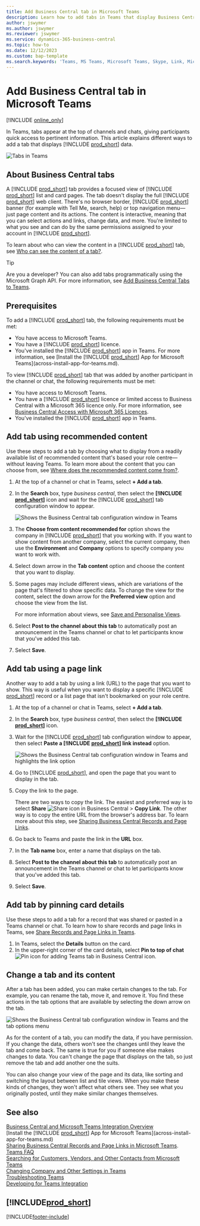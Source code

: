 ```yaml
---
title: Add Business Central tab in Microsoft Teams
description: Learn how to add tabs in Teams that display Business Central pages.
author: jswymer
ms.author: jswymer
ms.reviewer: jswymer
ms.service: dynamics-365-business-central
ms.topic: how-to
ms.date: 12/12/2023
ms.custom: bap-template
ms.search.keywords: 'Teams, MS Teams, Microsoft Teams, Skype, Link, Microsoft 365, collaborate, collaboration, teamwork, share records, tab'
---
```


# Add Business Central tab in Microsoft Teams

[!INCLUDE [online_only](includes/online_only.md)]

In Teams, tabs appear at the top of channels and chats, giving participants quick access to pertinent information. This article explains different ways to add a tab that displays [!INCLUDE [prod_short](includes/prod_short.md)] data.

![Tabs in Teams](media/teams-tabs-border.png)

## About Business Central tabs

A [!INCLUDE [prod_short](includes/prod_short.md)] tab provides a focused view of [!INCLUDE [prod_short](includes/prod_short.md)] list and card pages. The tab doesn't display the full [!INCLUDE [prod_short](includes/prod_short.md)] web client. There's no browser border, [!INCLUDE [prod_short](includes/prod_short.md)] banner (for example with Tell Me, search, help) or top navigation menu&mdash;just page content and its actions. The content is interactive, meaning that you can select actions and links, change data, and more. You're limited to what you see and can do by the same permissions assigned to your account in [!INCLUDE [prod_short](includes/prod_short.md)].

To learn about who can view the content in a [!INCLUDE [prod_short](includes/prod_short.md)] tab, see [Who can see the content of a tab?](/dynamics365/business-central/teams-faq?tabs=tabs#who-can-view).

> [!TIP]
> Are you a developer? You can also add tabs programmatically using the Microsoft Graph API. For more information, see [Add Business Central Tabs to Teams](/dynamics365/business-central/dev-itpro/developer/devenv-develop-for-teams-tabs).  

## Prerequisites

To add a [!INCLUDE [prod_short](includes/prod_short.md)] tab, the following requirements must be met:

- You have access to Microsoft Teams.
- You have a [!INCLUDE [prod_short](includes/prod_short.md)] licence.
- You've installed the [!INCLUDE [prod_short](includes/prod_short.md)] app in Teams. For more information, see [Install the [!INCLUDE [prod_short](includes/prod_short.md)] App for Microsoft Teams](across-install-app-for-teams.md).

To view [!INCLUDE [prod_short](includes/prod_short.md)] tab that was added by another participant in the channel or chat, the following requirements must be met:

- You have access to Microsoft Teams.
- You have a [!INCLUDE [prod_short](includes/prod_short.md)] licence or limited access to Business Central with a Microsoft 365 licence only. For more information, see [Business Central Access with Microsoft 365 Licences](admin-access-with-m365-license.md).
- You've installed the [!INCLUDE [prod_short](includes/prod_short.md)] app in Teams.

## Add tab using recommended content

Use these steps to add a tab by choosing what to display from a readily available list of recommended content that's based your role centre&mdash;without leaving Teams. To learn more about the content that you can choose from, see [Where does the recommended content come from?](/dynamics365/business-central/teams-faq?tabs=tabs#where-does-the-recommended-content-come-from).

1. At the top of a channel or chat in Teams, select **+ Add a tab**.
2. In the **Search** box, type *business central*, then select the **[!INCLUDE [prod_short](includes/prod_short.md)]** icon and wait for the [!INCLUDE [prod_short](includes/prod_short.md)] tab configuration window to appear.

   ![Shows the Business Central tab configuration window in Teams](media/teams-bc-tab-config-window.png)

3. The **Choose from content recommended for** option shows the company in [!INCLUDE [prod_short](includes/prod_short.md)] that you working with. If you want to show content from another company, select the current company, then use the **Environment** and **Company** options to specify company you want to work with.
4. Select down arrow in the **Tab content** option and choose the content that you want to display.

   <!-- The list shows all pages that are bookmarked on your role center in [!INCLUDE [prod_short](includes/prod_short.md)]. To learn more about the content that you can choose from, see [Where does the recommended content come from?](teams-faq.md#recommended-content).-->
5. Some pages may include different views, which are variations of the page that's filtered to show specific data. To change the view for the content, select the down arrow for the **Preferred view** option and choose the view from the list.

   For more information about views, see [Save and Personalise Views](ui-views.md).
6. Select **Post to the channel about this tab** to automatically post an announcement in the Teams channel or chat to let participants know that you've added this tab.
7. Select **Save**.

## Add tab using a page link

Another way to add a tab by using a link (URL) to the page that you want to show. This way is useful when you want to display a specific [!INCLUDE [prod_short](includes/prod_short.md)] record or a list page that isn't bookmarked on your role centre.

1. At the top of a channel or chat in Teams, select **+ Add a tab**.
2. In the **Search** box, type *business central*, then select the **[!INCLUDE [prod_short](includes/prod_short.md)]** icon.
3. Wait for the [!INCLUDE [prod_short](includes/prod_short.md)] tab configuration window to appear, then select **Paste a [!INCLUDE [prod_short](includes/prod_short.md)] link instead** option.

   ![Shows the Business Central tab configuration window in Teams and highlights the link option](media/teams-bc-tab-config-window-page-link.png)
4. Go to [!INCLUDE [prod_short](includes/prod_short.md)], and open the page that you want to display in the tab.
5. Copy the link to the page.

   There are two ways to copy the link. The easiest and preferred way is to select **Share** ![Share icon in Business Central](media/share-icon.png) > **Copy Link**. The other way is to copy the entire URL from the browser's address bar. To learn more about this step, see [Sharing Business Central Records and Page Links](across-working-with-teams.md).

6. Go back to Teams and paste the link in the **URL** box.
7. In the **Tab name** box, enter a name that displays on the tab.
8. Select **Post to the channel about this tab** to automatically post an announcement in the Teams channel or chat to let participants know that you've added this tab.
9. Select **Save**.

## Add tab by pinning card details

Use these steps to add a tab for a record that was shared or pasted in a Teams channel or chat. To learn how to share records and page links in Teams, see [Share Records and Page Links in Teams](across-working-with-teams.md).

1. In Teams, select the **Details** button on the card.
2. In the upper-right corner of the card details, select **Pin to top of chat** ![Pin icon for adding Teams tab in Business Central](media/pin-teams.png) icon.

## Change a tab and its content

After a tab has been added, you can make certain changes to the tab. For example, you can rename the tab, move it, and remove it. You find these actions in the tab options that are available by selecting the down arrow on the tab.

![Shows the Business Central tab configuration window in Teams and the tab options menu](media/teams-bc-tab-config-window-options.png)

As for the content of a tab, you can modify the data, if you have permission. If you change the data, others won't see the changes until they leave the tab and come back. The same is true for you if someone else makes changes to data. You can't change the page that displays on the tab, so just remove the tab and add another one the suits.

You can also change your view of the page and its data, like sorting and switching the layout between list and tile views. When you make these kinds of changes, they won't affect what others see. They see what you originally posted, until they make similar changes themselves.

## See also 

[Business Central and Microsoft Teams Integration Overview](across-teams-overview.md)  
[Install the [!INCLUDE [prod_short](includes/prod_short.md)] App for Microsoft Teams](across-install-app-for-teams.md)  
[Sharing Business Central Records and Page Links in Microsoft Teams](across-working-with-teams.md).
[Teams FAQ](teams-faq.md)  
[Searching for Customers, Vendors, and Other Contacts from Microsoft Teams](across-search-contacts-teams.md)  
[Changing Company and Other Settings in Teams](across-teams-settings.md)  
[Troubleshooting Teams](admin-teams-troubleshooting.md)  
[Developing for Teams Integration](/dynamics365/business-central/dev-itpro/developer/devenv-develop-for-teams)  

## [!INCLUDE[prod_short](includes/free_trial_md.md)]  

[!INCLUDE[footer-include](includes/footer-banner.md)]
